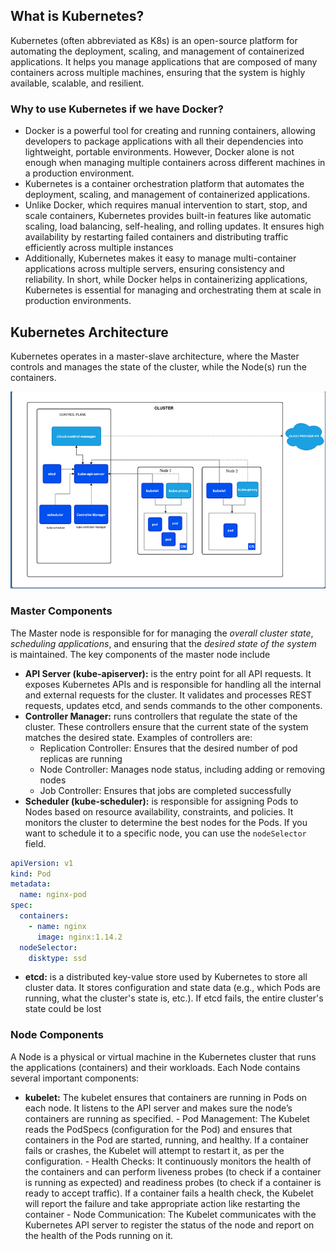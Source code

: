 ## What is Kubernetes? ##
Kubernetes (often abbreviated as K8s) is an open-source platform for automating the deployment, scaling, and management of containerized applications. It helps you manage applications that are composed of many containers across multiple machines, ensuring that the system is highly available, scalable, and resilient.

### Why to use Kubernetes if we have Docker? ###
- Docker is a powerful tool for creating and running containers, allowing developers to package applications with all their dependencies into lightweight, portable environments. However, Docker alone is not enough when managing multiple containers across different machines in a production environment.
- Kubernetes is a container orchestration platform that automates the deployment, scaling, and management of containerized applications.
- Unlike Docker, which requires manual intervention to start, stop, and scale containers, Kubernetes provides built-in features like automatic scaling, load balancing, self-healing, and rolling updates. It ensures high availability by restarting failed containers and distributing traffic efficiently across multiple instances
- Additionally, Kubernetes makes it easy to manage multi-container applications across multiple servers, ensuring consistency and reliability. In short, while Docker helps in containerizing applications, Kubernetes is essential for managing and orchestrating them at scale in production environments.

## Kubernetes Architecture ##
Kubernetes operates in a master-slave architecture, where the Master controls and manages the state of the cluster, while the Node(s) run the containers.

![Kubernetes Architecture](https://github.com/nawab312/Kubernetes/blob/main/Images/Kubernetes_Architecture.png)

### Master Components ###
The Master node is responsible for for managing the *overall cluster state*, *scheduling applications*, and ensuring that the *desired state of the system* is maintained. The key components of the master node include
- **API Server (kube-apiserver):** is the entry point for all API requests. It exposes Kubernetes APIs and is responsible for handling all the internal and external requests for the cluster. It validates and processes REST requests, updates etcd, and sends commands to the other components.
- **Controller Manager:** runs controllers that regulate the state of the cluster. These controllers ensure that the current state of the system matches the desired state. Examples of controllers are:
    - Replication Controller: Ensures that the desired number of pod replicas are running
    - Node Controller: Manages node status, including adding or removing nodes
    - Job Controller: Ensures that jobs are completed successfully
- **Scheduler (kube-scheduler):** is responsible for assigning Pods to Nodes based on resource availability, constraints, and policies. It monitors the cluster to determine the best nodes for the Pods. If you want to schedule it to a specific node, you can use the `nodeSelector` field.
```yaml
apiVersion: v1
kind: Pod
metadata:
  name: nginx-pod
spec:
  containers:
    - name: nginx 
      image: nginx:1.14.2
  nodeSelector:
    disktype: ssd
```
- **etcd:** is a distributed key-value store used by Kubernetes to store all cluster data. It stores configuration and state data (e.g., which Pods are running, what the cluster's state is, etc.). If etcd fails, the entire cluster's state could be lost

### Node Components ###
A Node is a physical or virtual machine in the Kubernetes cluster that runs the applications (containers) and their workloads. Each Node contains several important components:
- **kubelet:** The kubelet ensures that containers are running in Pods on each node. It listens to the API server and makes sure the node’s containers are running as specified.
        - Pod Management: The Kubelet reads the PodSpecs (configuration for the Pod) and ensures that containers in the Pod are started, running, and healthy. If a container fails or crashes, the Kubelet will attempt to restart it, as per the configuration.
        - Health Checks: It continuously monitors the health of the containers and can perform liveness probes (to check if a container is running as expected) and readiness probes (to check if a container is ready to accept traffic). If a container fails a health check, the Kubelet will report the failure and take appropriate action like restarting the container
        - Node Communication: The Kubelet communicates with the Kubernetes API server to register the status of the node and report on the health of the Pods running on it.

